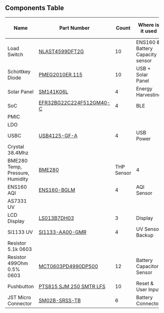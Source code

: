## Components Table

|Name | Part Number         | Count | Where is it used | Datasheet |  Total Cost (USD) |
|-----|--------------|---|----|------------------|--|
|Load Switch|  [NLAST4599DFT2G](https://www.digikey.com/en/products/detail/onsemi/NLAST4599DFT2G/920177) | 10  | ENS160 & Battery Capacity sensor | [Datasheet](https://www.onsemi.com/pdf/datasheet/nlast4599-d.pdf) ||
|Schottkey Diode| [PMEG2010ER,115](https://www.digikey.com/en/products/detail/nexperia-usa-inc/PMEG2010ER-115/2119861)  | 10 |  USB + Solar Panel  | [Datasheet](https://assets.nexperia.com/documents/data-sheet/PMEG2010ER.pdf)    ||
|Solar Panel| [SM141K06L](https://www.digikey.com/en/products/detail/anysolar-ltd/SM141K06L/9990462)  | 4 |  Energy Harvesting  | [Datasheet](https://waf-e.dubudisk.com/anysolar.dubuplus.com/techsupport@anysolar.biz/O18Ae0C/DubuDisk/www/Gen3/SM141K06L%20DATA%20SHEET%20202007.pdf)    ||
|SoC| [EFR32BG22C224F512GM40-C](https://www.digikey.com/en/products/detail/silicon-labs/EFR32BG22C224F512GM40-C/11610896)  | 4 |  BLE  | [Datasheet](https://www.silabs.com/documents/public/data-sheets/efr32bg22-datasheet.pdf)    ||
|PMIC| []()  |  |    | [Datasheet]()    ||
|LDO| []()  |  |    | [Datasheet]()    ||
|USBC| [USB4125-GF-A](https://www.digikey.com/en/products/detail/gct/USB4125-GF-A/13547388)  | 4 |  USB Power  | [Datasheet](https://mm.digikey.com/Volume0/opasdata/d220001/medias/docus/5561/USB4125%20-%20Product%20Drawing.pdf)    |2.68|
|Crystal 38.4Mhz| []()  |  |    | [Datasheet]()    ||
|BME280 Temp, Pressure, Humidity| [BME280](https://www.digikey.com/en/products/detail/bosch-sensortec/BME280/6136306)  | THP Sensor |  4  | [Datasheet](https://www.bosch-sensortec.com/media/boschsensortec/downloads/datasheets/bst-bme280-ds002.pdf)    ||
|ENS160 AQI| [ENS160-BGLM](https://www.digikey.com/en/products/detail/sciosense/ENS160-BGLM/16129832)  | 4 |  AQI Sensor  | [Datasheet](https://www.sciosense.com/wp-content/uploads/documents/SC-001224-DS-9-ENS160-Datasheet.pdf)    ||
|AS7331 UV| []()  |  |    | [Datasheet]()    ||
|LCD Display| [LS013B7DH03](https://www.digikey.com/en/products/detail/sharp-microelectronics/ls013b7dh03/5300387)  | 3  |  Display   | [Datasheet](https://mm.digikey.com/Volume0/opasdata/d220001/medias/docus/929/LS013B7DH03_Spec.pdf)    ||
|Si1133 UV| [SI1133-AA00-GMR](https://www.digikey.com/en/products/detail/silicon-labs/SI1133-AA00-GMR/5725927)  | 4 |  UV Sensor Backup  | [Datasheet](https://www.silabs.com/documents/public/data-sheets/Si1133.pdf)    ||
|Resistor 5.1k 0603| []()  |  |    | [Datasheet]()    ||
|Resistor 499Ohm 0.5% 0603| [MCT0603PD4990DP500](https://www.digikey.com/en/products/detail/vishay-beyschlag-draloric-bc-components/MCT0603PD4990DP500/7245003)  | 12 | Battery Capacitor Sensor | [Datasheet](https://www.vishay.com/docs/28916/mcxhp.pdf)    ||
|Pushbutton| [PTS815 SJM 250 SMTR LFS](https://www.digikey.com/en/products/detail/c-k/pts815-sjm-250-smtr-lfs/9947846)  | 10 |  Reset & User Input  | [Datasheet](https://www.ckswitches.com/media/2728/pts815.pdf)    ||
|JST Micro Connector| [SM02B-SRSS-TB](https://www.digikey.com/en/products/detail/jst-sales-america-inc/SM02B-SRSS-TB/926708)  | 6 |  Battery Connector  | [Datasheet](https://www.jst-mfg.com/product/pdf/eng/eSH.pdf)    ||
